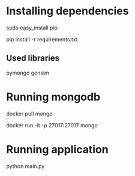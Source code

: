 # Installing dependencies
sudo easy_install pip

pip install -r requirements.txt

## Used libraries

pymongo
gensim


# Running mongodb
docker pull mongo

docker run -it -p 27017:27017 mongo

# Running application
python main.py